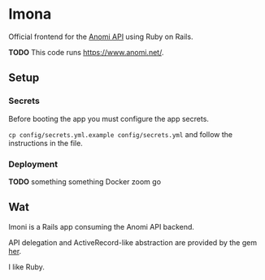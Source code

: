 # Imona

Official frontend for the [Anomi API](https://github.com/AnomiNet/anomi) using Ruby on Rails.

**TODO** This code runs https://www.anomi.net/.

## Setup

### Secrets

Before booting the app you must configure the app secrets.

`cp config/secrets.yml.example config/secrets.yml` and follow the instructions in the file.

### Deployment

**TODO** something something Docker zoom go

## Wat

Imoni is a Rails app consuming the Anomi API backend.

API delegation and ActiveRecord-like abstraction are provided by the gem [her](https://github.com/remiprev/her).

I like Ruby.
